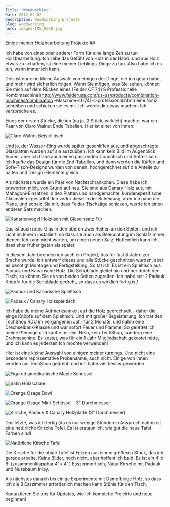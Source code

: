 ```yaml
---
Title: "Woodworking"
Date: 2012-02-02
Description: Woodworking projects
Slug: woodworking
hero: images/IMG_0076.jpg
---
```

Einige meiner Holzbearbeitung Projekte ##

Ich habe von einer oder anderer Form für eine lange Zeit zu tun Holzbearbeitung. Ich liebe das Gefühl von Holz in der Hand, und aus Holz etwas zu schaffen, ist eine meiner Lieblings-Dinge zu tun. Also habe ich es tun, wann immer ich kann.

Dies ist nur eine kleine Auswahl von einigen der Dinge, die ich getan habe, und mehr wird sicherlich folgen. Wenn Sie mögen, was Sie sehen, können Sie mich auf dem Rücken eines [Felder CF 741 S Professionelle Kombimaschine](http://www.felderusa.com/us-us/products/combination-machines/combination -Maschine-cf-741-s-professional.html) eine Notiz schreiben und schicken sie es mir. Ich werde dir etwas machen. Ich verspreche es.

Eines der ersten Stücke, die ich (na ja, 2 Stück, wirklich) machte, war ein Paar von Claro Walnut Ende Tabellen. Hier ist einer von ihnen:

![Claro Walnot Beistelltisch](/posts/hobbies/images/P1010126_2.JPG)

Und ja, der Wasser-Ring wurde später geschliffen aus, und abgeschrägte Glasplatten wurden auf sie auszuüben. Ich kann kein Bild im Augenblick finden, aber ich habe auch einen passenden Couchtisch und Sofa-Tisch. Ich kaufte das Design für die End-Tabellen, und dann werden die Kaffee und Sofa-Tisch-Designs wurden von denen, hochgerechnet auf die Anteile zu halten und Design-Elemente gleich.

Als nächstes wurde ein Paar von Nachtschränkchen. Diese habe ich entworfen mich, von Grund auf neu. Sie sind aus Canary Holz aus, mit Mahagoni-Einsätzen in den Platten und handgemachte, kundenspezifische Glasmalerei gestaltet. Ich verlor diese in der Scheidung, aber ich habe die Pläne, und sobald Sie mir, dass Felder Tischsäge schicken, werde ich einen anderen Satz machen.

![Kanarienvogel Holztisch mit Glaseinsatz Tür](/posts/hobbies/images/PC060185.jpg)

Das ist auch rotes Glas in den oberen zwei Reihen an den Seiten, und ich Licht im Innern installiert, so dass sie auch als Beleuchtung im Schlafzimmer dienen. Ich kann nicht warten, um einen neuen Satz! Hoffentlich kann ich, dass eher früher getan als später.

In diesem Jahr beenden ich auch ein Projekt, das für fast 8 Jahre zur Brache wurde. Ich entwarf dieses und alle Stücke geschnitten wurden, aber es benötigt Montage und Fertigstellung. So tat ich. Es ist ein Spieltisch aus Padauk und Kanarische Holz. Die Schublade gleitet hin und her durch den Tisch, so können Sie es von beiden Seiten zugreifen. Ich habe seit 2 Padauk Knöpfe für die Schublade gedreht, so dass es wirklich fertig ist!

![Padauk und Kanarische Spieltisch](/posts/hobbies/images/IMG_0312.jpg)

![Padauk / Canary Holzspieltisch](/posts/hobbies/images/IMG_0313.jpg)

Ich habe da meine Aufmerksamkeit auf die Holz gedrechselt - daher die einge Knöpfe auf dem Spieltisch. Und mit großer Begeisterung. Ich trat den TechShop RDU im vergangenen Jahr für 2 Monate, und nahm eine Drechselbank-Klasse und war sofort Feuer und Flamme! So gerettet ich meine Pfennige und kaufte mir ein. Nein, kein TechShop, sondern eine Drehmaschine. Es kostet, was für ein 1 Jahr Mitgliedschaft gekostet hätte, und ich kann es jederzeit Ich möchte verwenden!

Hier ist eine kleine Auswahl von einigen meiner turnings. Und nicht eine besonders repräsentative Probenahme, auch nicht. Einige von ihnen wurden am TechShop gedreht, und ich habe viel besser geworden.

![Figured amerikanische Maple Schüssel](/posts/hobbies/images/IMG_0588.jpg)

![Satin Holzschale](/posts/hobbies/images/IMG_0618.jpg)

![Orange Osage Bowl](/posts/hobbies/images/IMG_0621.jpg)

![Orange Osage Mini-Schüssel - 3" Durchmesser](/posts/hobbies/images/IMG_0076.jpg)

![Kirsche, Padauk &amp; Canary Holzplatte (8" Durchmesser)](/posts/hobbies/images/IMG_0077.jpg)

Das letzte, was ich fertig (da es nur wenige Stunden in Anspruch nahm) ist eine natürliche Kirsche Tafel. Es ist erstaunlich, wie gut die neue Tafel Farben sind!

![Natürliche Kirsche Tafel](/posts/hobbies/images/IMG_0754.jpg)

Die Kirsche für die obige Tafel ist Fetzen aus einem größeren Stück, das ich gerade arbeite. Keine Bilder, noch nicht, aber hoffentlich bald. Es ist ein 4' x 8' (zusammenklappbar 4' x 4' ) Esszimmertisch, Natur Kirsche mit Padauk und Nussbaum Inlay.

Als nächstes danach bis einige Experimente mit Dampfbiege Holz, so dass ich die 8 Esszimmer erforderlich machen kann Stühle für den Tisch.

Kontaktieren Sie uns für Updates, wie ich komplette Projekte und neue beginnen!
